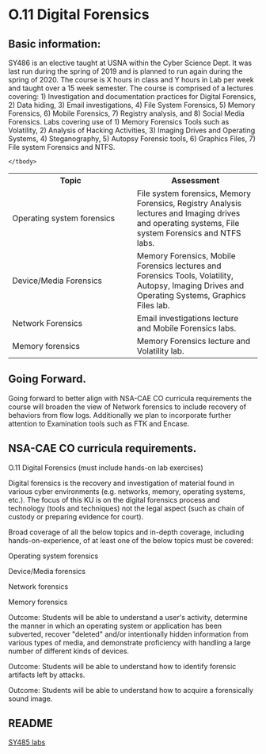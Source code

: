 # O.11 Digital Forensics

Basic information: 
-------------------

SY486 is an elective taught at USNA within the Cyber Science Dept. It
was last run during the spring of 2019 and is planned to run again
during the spring of 2020. The course is X hours in class and Y hours in
Lab per week and taught over a 15 week semester. The course is comprised
of a lectures covering: 1) Investigation and documentation practices for
Digital Forensics, 2) Data hiding, 3) Email investigations, 4) File
System Forensics, 5) Memory Forensics, 6) Mobile Forensics, 7) Registry
analysis, and 8) Social Media Forensics. Labs covering use of 1) Memory
Forensics Tools such as Volatility, 2) Analysis of Hacking Activities,
3) Imaging Drives and Operating Systems, 4) Steganography, 5) Autopsy
Forensic tools, 6) Graphics Files, 7) File system Forensics and NTFS.

<table>
	<tbody>
		<tr>
			<th>Topic</th>
			<th>Assessment</th>
		</tr>
		<tr>
			<td width="50%">Operating system forensics</td>
			<td width="50%">File system forensics, Memory Forensics, Registry Analysis lectures and Imaging drives and operating systems, File system Forensics and NTFS labs.</td>
		</tr>
		<tr>
			<td width="50%">Device/Media Forensics</td>
			<td width="50%">Memory Forensics, Mobile Forensics lectures and Forensics Tools, Volatility, Autopsy, Imaging Drives and Operating Systems, Graphics Files lab.</td>
		</tr>
		<tr>
			<td width="50%">Network Forensics</td>
			<td width="50%">Email investigations lecture and Mobile Forensics labs.</td>
		</tr>
		<tr>
			<td width="50%">Memory forensics</td>
			<td width="50%">Memory Forensics lecture and Volatility lab.</td>
		</tr>

	</tbody>
</table>

Going Forward. 
---------------

Going forward to better align with NSA-CAE CO curricula requirements the
course will broaden the view of Network forensics to include recovery of
behaviors from flow logs. Additionally we plan to incorporate further
attention to Examination tools such as FTK and Encase.

NSA-CAE CO curricula requirements.
----------------------------------

O.11 Digital Forensics (must include hands-on lab exercises)

Digital forensics is the recovery and investigation of material found in
various cyber environments (e.g. networks, memory, operating systems,
etc.). The focus of this KU is on the digital forensics process and
technology (tools and techniques) not the legal aspect (such as chain of
custody or preparing evidence for court).

Broad coverage of all the below topics and in-depth coverage, including
hands-on-experience, of at least one of the below topics must be
covered:

Operating system forensics

Device/Media forensics

Network forensics

Memory forensics

Outcome: Students will be able to understand a user's activity,
determine the manner in which an operating system or application has
been subverted, recover "deleted" and/or intentionally hidden
information from various types of media, and demonstrate proficiency
with handling a large number of different kinds of devices.

Outcome: Students will be able to understand how to identify forensic
artifacts left by attacks.

Outcome: Students will be able to understand how to acquire a
forensically sound image.

## README

[SY485 labs](../../Course%20Documents/SY485%20CYBER%20CRIME%20INVESTIGATIONS/Lab_exercises)
